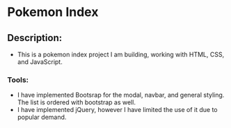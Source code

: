 # Pokemon Index

## Description:
- This is a pokemon index project I am building, working with HTML, CSS, and JavaScript.

### Tools:
- I have implemented Bootsrap for the modal, navbar, and general styling. The list is ordered with bootstrap as well.
- I have implemented jQuery, however I have limited the use of it due to popular demand. 

